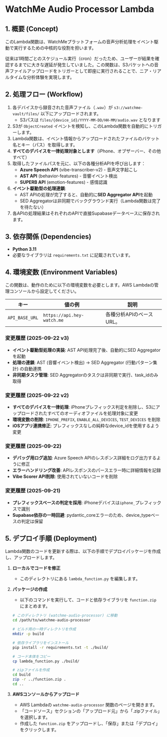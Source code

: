 # WatchMe Audio Processor Lambda

## 1. 概要 (Concept)

このLambda関数は、WatchMeプラットフォームの音声分析処理をイベント駆動で実行するための中核的な役割を担います。

従来は1時間ごとのスケジュール実行（cron）だったため、ユーザーが結果を確認するまでに大きな遅延が発生していました。この関数は、S3バケットへの音声ファイルアップロードをトリガーとして即座に実行されることで、ニア・リアルタイムな分析体験を実現します。

## 2. 処理フロー (Workflow)

1.  各デバイスから録音された音声ファイル（`.wav`）が `s3://watchme-vault/files/` 以下にアップロードされます。
    - S3パスは `files/{device_id}/YYYY-MM-DD/HH-MM/audio.wav` となります
2.  S3が `ObjectCreated` イベントを検知し、このLambda関数を自動的にトリガーします。
3.  Lambda関数は、イベント情報からアップロードされたファイルのバケット名とキー（パス）を取得します。
4.  **すべてのデバイスを一律処理対象とします**（iPhone、オブザーバー、その他すべて）
5.  取得したファイルパスを元に、以下の各種分析APIを呼び出します：
    - **Azure Speech API** (vibe-transcriber-v2) - 音声文字起こし
    - **AST API** (behavior-features) - 音響イベント検出
    - **SUPERB API** (emotion-features) - 感情認識
6.  **イベント駆動型の処理連鎖**:
    - AST APIの処理が完了すると、自動的に**SED Aggregator API**を起動
    - SED Aggregatorは非同期でバックグラウンド実行（Lambda関数は完了を待たない）
7.  各APIの処理結果はそれぞれのAPIで直接Supabaseデータベースに保存されます。

## 3. 依存関係 (Dependencies)

- **Python 3.11**
- 必要なライブラリは `requirements.txt` に記載されています。

## 4. 環境変数 (Environment Variables)

この関数は、動作のために以下の環境変数を必要とします。AWS Lambdaの管理コンソールから設定してください。

| キー | 値の例 | 説明 |
| --- | --- | --- |
| `API_BASE_URL` | `https://api.hey-watch.me` | 各種分析APIのベースURL。 |

### 変更履歴 (2025-09-22 v3)
- **イベント駆動型処理の実装**: AST API処理完了後、自動的にSED Aggregatorを起動
- **処理の連鎖**: AST (音響イベント検出) → SED Aggregator (行動パターン集計) の自動連携
- **非同期タスク管理**: SED Aggregatorのタスクは非同期で実行、task_idのみ取得

### 変更履歴 (2025-09-22 v2)
- **すべてのデバイスを一律処理**: iPhoneプレフィックス判定を削除し、S3にアップロードされたすべてのオーディオファイルを処理対象に変更
- **環境変数の削除**: `IPHONE_PREFIX`, `ENABLE_ALL_DEVICES`, `TEST_DEVICES` を削除
- **iOSアプリ連携修正**: プレフィックスなしの純粋なdevice_idを使用するよう変更

### 変更履歴 (2025-09-22)
- **デバッグ用ログ追加**: Azure Speech APIのレスポンス詳細をログ出力するように修正
- **エラーハンドリング改善**: APIレスポンスのパースエラー時に詳細情報を記録
- **Vibe Scorer API削除**: 使用されていないコードを削除

### 変更履歴 (2025-09-21)
- **プレフィックスベースの判定を採用**: iPhoneデバイスは`iphone_`プレフィックスで識別
- **Supabase依存の一時回避**: pydantic_coreエラーのため、device_typeベースの判定は保留

## 5. デプロイ手順 (Deployment)

Lambda関数のコードを更新する際は、以下の手順でデプロイパッケージを作成し、アップロードします。

1.  **ローカルでコードを修正**
    - このディレクトリにある `lambda_function.py` を編集します。

2.  **パッケージの作成**
    - 以下のコマンドを実行して、コードと依存ライブラリを `function.zip` にまとめます。
    ```bash
    # このディレクトリ (watchme-audio-processor) に移動
    cd /path/to/watchme-audio-processor

    # ビルド用の一時ディレクトリを作成
    mkdir -p build

    # 依存ライブラリをインストール
    pip install -r requirements.txt -t ./build/

    # コード本体をコピー
    cp lambda_function.py ./build/

    # zipファイルを作成
    cd build
    zip -r ../function.zip .
    cd ..
    ```

3.  **AWSコンソールからアップロード**
    - AWS Lambdaの `watchme-audio-processor` 関数のページを開きます。
    - 「コードソース」セクションの「アップロード元」から「.zipファイル」を選択します。
    - 作成した `function.zip` をアップロードし、「保存」または「デプロイ」をクリックします。
